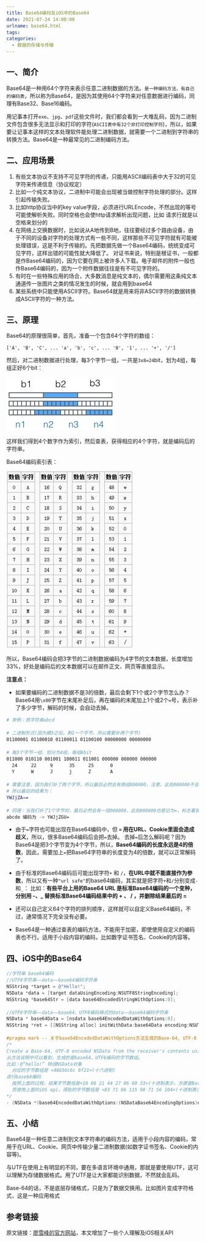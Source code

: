 ```yaml
---
title: Base64编码及iOS中的Base64
date: 2021-07-24 14:00:00
urlname: base64.html
tags:
categories:
  - 数据的存储与传输
---
```


## 一、简介

Base64是一种用64个字符来表示任意二进制数据的方法。`是一种编码方法，有自己的编码表`，所以称为Base64，是因为其使用64个字符来对任意数据进行编码，同理有Base32、Base16编码。

用记事本打开`exe`、`jpg`、`pdf`这些文件时，我们都会看到一大堆乱码，因为二进制文件包含很多无法显示和打印的字符(`ASCII表中有32个非打印控制字符`)，所以，如果要让记事本这样的文本处理软件能处理二进制数据，就需要一个二进制到字符串的转换方法。Base64是一种最常见的二进制编码方法。

## 二、应用场景

1. 有些文本协议不支持不可见字符的传递，只能用ASCII编码表中大于32的可见字符来传递信息（协议规定）
2. 比如一个纯文本协议，二进制中可能会出现被当做控制字符处理的部分。这样引起传输失败。
3. 比如http协议当中的key value字段，必须进行URLEncode，不然出现的等号可能使解析失败。同时空格也会使http请求解析出现问题，比如 请求行就是以空格来划分的
4. 在网络上交换数据时，比如说从A地传到B地，往往要经过多个路由设备，由于不同的设备对字符的处理方式有一些不同，这样那些不可见字符就有可能被处理错误，这是不利于传输的。先把数据先做一个Base64编码，统统变成可见字符，这样出错的可能性就大降低了。
	对证书来说，特别是根证书，一般都是作Base64编码的，因为它要在网上被许多人下载。电子邮件的附件一般也作Base64编码的，因为一个附件数据往往是有不可见字符的。
5. 有时在一些特殊应用的场合，大多数消息是纯文本的，偶尔需要用这条纯文本通道传一张图片之类的情况发生的时候，就会用到base64
6. 某些系统中只能使用ASCII字符。Base64就是用来将非ASCII字符的数据转换成ASCII字符的一种方法。

## 三、原理

Base64的原理很简单，首先，准备一个包含64个字符的数组：

```
['A', 'B', 'C', ... 'a', 'b', 'c', ... '0', '1', ... '+', '/']
```

然后，对二进制数据进行处理，每3个字节一组，一共是`3x8=24`bit，划为4组，每组正好6个bit：

<img src="/images/encode/09.png" alt="09" style="zoom:100%;" />

这样我们得到4个数字作为索引，然后查表，获得相应的4个字符，就是编码后的字符串。

Base64编码索引表：

<img src="/images/encode/10.png" alt="09" style="zoom:100%;" />

所以，Base64编码会把3字节的二进制数据编码为4字节的文本数据，长度增加33%，好处是编码后的文本数据可以在邮件正文、网页等直接显示。

**注意点：**

- 如果要编码的二进制数据不是3的倍数，最后会剩下1个或2个字节怎么办？Base64用`\x00`字节在末尾补足后，再在编码的末尾加上1个或2个`=`号，表示补了多少字节，解码的时候，会自动去掉。

```bash
# 举例：原字符串abcd

# 二进制形式(因为模3之后，剩1一个字节，所以需要补两个字节)
01100001 01100010 01100011 01100100 00000000 00000000

# 每3个字节一组，划分为4组，每组6bit
011000 010110 001001 100011 011001 000000 000000 000000
  24     22     9      35     25      0
  Y      W      J      j      Z       A

# 需要注意，因为我们补了两个字节，所以最后必然会有两组000000，注意，此处000000不会编码为A，而是记为=，标志着我们在末尾补充了2个`\x00`
# 所以最后的结果为：
YWJjZA==

# 同理：当我们补了1个字节时，最后必然会有一组000000，此处000000也是记为=，标志着我们在末尾补充了1个`\x00`
abcde 编码为 -> YWJjZGU=
```

- 由于`=`字符也可能出现在Base64编码中，但 **`=` 用在URL、Cookie里面会造成歧义**，所以，很多Base64编码后会把`=`去掉。
去掉`=`后怎么解码呢？因为Base64是把3个字节变为4个字节，所以，**Base64编码的长度永远是4的倍数**，因此，需要加上`=`把Base64字符串的长度变为4的倍数，就可以正常解码了。

- 由于标准的Base64编码后可能出现字符`+` 和 `/`，**在URL中就不能直接作为参数**，所以又有一种`"url safe"`的base64编码，其实就是把字符`+`和`/`分别变成`-`和`_`：
比如：**有些平台上用的Base64 URL 是标准Base64编码的一个变种，分别用 -、_ 替换标准Base64编码结果中的 + 、 / ，并删除结果最后的 =**

- 还可以自己定义64个字符的排列顺序，这样就可以自定义Base64编码，不过，通常情况下完全没有必要。

- Base64是一种通过查表的编码方法，不能用于加密，即使使用自定义的编码表也不行。适用于小段内容的编码，比如数字证书签名、Cookie的内容等。

## 四、iOS中的Base64

```objectivec
//字符串 base64编码
//UTF8字符串——data——base64编码字符串
NSString *target = @"Hello!";
NSData *data = [target dataUsingEncoding:NSUTF8StringEncoding];
NSString *base64Str = [data base64EncodedStringWithOptions:0];

//UTF8字符串——data——base64、UTF8编码格式的data——base64编码字符串
NSData * base64Data = [nsdata base64EncodedDataWithOptions:0];
NSString *ret = [[NSString alloc] initWithData:base64Data encoding:NSUTF8StringEncoding];

#pragma mark -- 关于base64EncodedDataWithOptions方法生成的Base-64, UTF-8 encoded NSData
/* 
Create a Base-64, UTF-8 encoded NSData from the receiver's contents using the given options.
从方法说明中可以看到，生成的是base64、UTF8编码的字节数组。
比如：@“hello!” 转成NSData对象
  对应的字节数组是 <48656c6c 6f21>(十六进制)
进行base64编码
  按照上面的过程，结果字节数组是<18 06 21 44 27 06 60 33>(十进制表示，方便查Base64编码表)，对应的字符串是SGVsbG8h
  而使用上面的iOS api，得到的字节数组是 <83 71 86 115 98 71 56 104>(十进制表示，方便查UTF8编码表)，对应的字符串是SGVsbG8h
*/
- (NSData *)base64EncodedDataWithOptions:(NSDataBase64EncodingOptions)options API_AVAILABLE(macos(10.9), ios(7.0), watchos(2.0), tvos(9.0));
```

## 五、小结

Base64是一种任意二进制到文本字符串的编码方法，适用于小段内容的编码，常用于在URL、Cookie、网页中传输少量二进制数据(如数字证书签名、Cookie的内容等)。

与UTF在使用上有明显的不同，要在多语言环境中通用，那就是要使用UTF，这可以理解为存储数据格式。用了UTF是让大家都能识别数据，不然就会乱码。

Base-64的话，不是底层存储格式，只是为了数据交换用。比如图片变成字符格式，这是一种应用格式

## 参考链接

原文链接：[廖雪峰的官方网站](https://www.liaoxuefeng.com/wiki/897692888725344/949441536192576)，本文增加了一些个人理解及iOS相关API